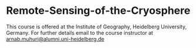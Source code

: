 # Remote-Sensing-of-the-Cryosphere
This course is offered at the Institute of Geography, Heidelberg University, Germany. For further details email to the course instructor at arnab.muhuri@alumni.uni-heidelberg.de
